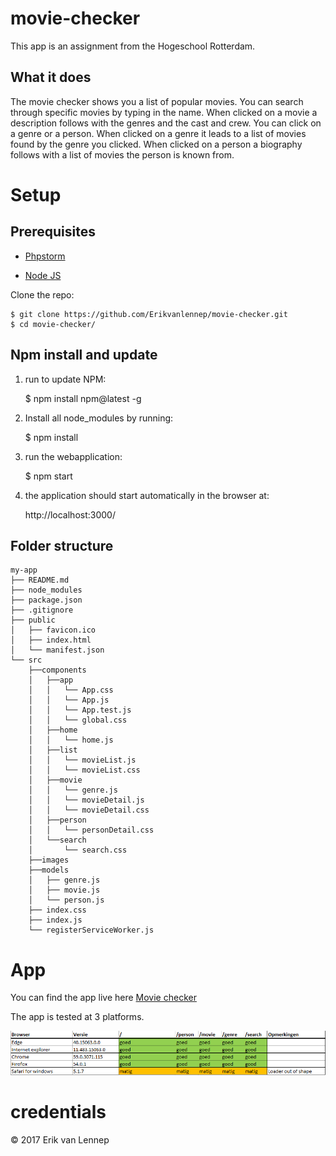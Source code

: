 # movie-checker
This app is an assignment from the Hogeschool Rotterdam. 

## What it does

The movie checker shows you a list of popular movies. You can search through specific movies by typing in the name. When clicked on a movie a description follows with the genres and the cast and crew. You can click on a genre or a person. When clicked on a genre it leads to a list of movies found by the genre you clicked. When clicked on a person a biography follows with a list of movies the person is known from. 

# Setup

## Prerequisites

* [Phpstorm](https://www.jetbrains.com/phpstorm/download/)

* [Node JS](https://nodejs.org/en/download/)

Clone the repo:
    
    $ git clone https://github.com/Erikvanlennep/movie-checker.git
    $ cd movie-checker/

## Npm install and update

1) run to update NPM: 

    $ npm install npm@latest -g

2) Install all node_modules by running:

    $ npm install
    
3) run the webapplication:

    $ npm start
    
4) the application should start automatically in the browser at:

    http://localhost:3000/



## Folder structure

    my-app
    ├── README.md
    ├── node_modules
    ├── package.json
    ├── .gitignore
    ├── public
    │   ├── favicon.ico
    │   ├── index.html
    │   └── manifest.json
    └── src
        ├──components
        │   ├──app
        │   │   └── App.css
        │   │   └── App.js
        │   │   └── App.test.js
        │   │   └── global.css
        │   ├──home
        │   │   └── home.js
        │   ├──list
        │   │   └── movieList.js
        │   │   └── movieList.css
        │   ├──movie
        │   │   └── genre.js
        │   │   └── movieDetail.js
        │   │   └── movieDetail.css
        │   ├──person
        │   │   └── personDetail.css
        │   └──search
        │       └── search.css
        ├──images
        ├──models
        │   ├── genre.js
        │   ├── movie.js
        │   └── person.js
        ├── index.css
        ├── index.js
        └── registerServiceWorker.js
        
# App

You can find the app live here [Movie checker](http://eriklennep.nl/movie-checker/#/)

The app is tested at 3 platforms. 

![browser-test](/docs/browsertest.png "Browser-test in table")

# credentials

© 2017 Erik van Lennep